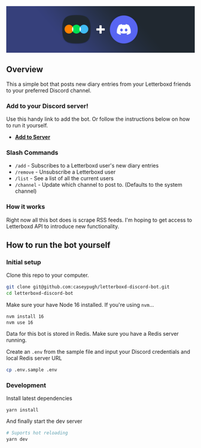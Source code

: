 <img src="public/discord-letterboxd-promo-wide.png" alt="Letterboxd Discord Bot Promo" />

## Overview
This a simple bot that posts new diary entries from your Letterboxd friends to your preferred Discord channel.

### Add to your Discord server!
Use this handy link to add the bot. Or follow the instructions below on how to run it yourself.
- [**Add to Server**](https://discord.com/api/oauth2/authorize?client_id=839325760501448704&permissions=2112&scope=bot%20applications.commands)

### Slash Commands

- `/add` - Subscribes to a Letterboxd user's new diary entries
- `/remove` - Unsubscribe a Letterboxd user
- `/list` - See a list of all the current users
- `/channel` - Update which channel to post to. (Defaults to the system channel)


### How it works
Right now all this bot does is scrape RSS feeds. I'm hoping to get access to Letterboxd API to introduce new functionality.

## How to run the bot yourself

### Initial setup
Clone this repo to your computer.

```sh
git clone git@github.com:caseypugh/letterboxd-discord-bot.git
cd letterboxd-discord-bot
```

Make sure your have Node 16 installed. If you're using `nvm`...
```
nvm install 16
nvm use 16
```

Data for this bot is stored in Redis. Make sure you have a Redis server running.

Create an `.env` from the sample file and input your Discord credentials and local Redis server URL
```sh
cp .env.sample .env
```



### Development
Install latest dependencies
```
yarn install
```

And finally start the dev server
```sh
# Suports hot reloading
yarn dev
```
